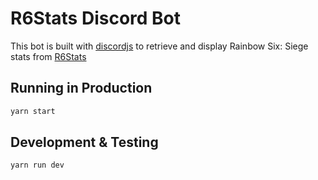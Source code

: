 # R6Stats Discord Bot

This bot is built with [discordjs](https://discord.js.org/#/) to retrieve and display Rainbow Six: Siege stats from [R6Stats](https://r6stats.com)


## Running in Production

```bash
yarn start
```

## Development & Testing

```bash
yarn run dev
```
